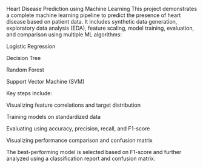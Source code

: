 Heart Disease Prediction using Machine Learning
This project demonstrates a complete machine learning pipeline to predict the presence of heart disease based on patient data. It includes synthetic data generation, exploratory data analysis (EDA), feature scaling, model training, evaluation, and comparison using multiple ML algorithms:

Logistic Regression

Decision Tree

Random Forest

Support Vector Machine (SVM)

Key steps include:

Visualizing feature correlations and target distribution

Training models on standardized data

Evaluating using accuracy, precision, recall, and F1-score

Visualizing performance comparison and confusion matrix

The best-performing model is selected based on F1-score and further analyzed using a classification report and confusion matrix.
